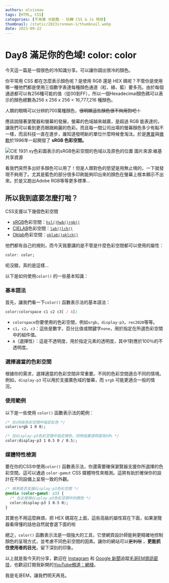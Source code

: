 ```yaml
---
authors: elvismao
tags: [HTML, CSS]
categories: [不用庫 也能酷 - 玩轉 CSS & Js 特效]
thumbnail: /static/2023ironman-1/thumbnail.webp
date: 2023-09-22
---
```


# Day8 滿足你的色域! color: color

今天這一篇是一個很色的冷知識分享。可以讓你調出很冷的顏色。

你平常用 CSS 都在怎麼表示顏色呢？是使用 RGB 還是 HEX 碼呢？不管你是使用哪一種他們都是使用三個數字表達每種顏色通道（紅、綠、藍）要多亮。由於每個通道都可以有256種可能的值（從00到FF），所以一個Hexadecimal顏色碼可以表示的顏色總數為256 x 256 x 256 = 16,777,216 種顏色。

人類的眼睛可以分辨約700萬種顏色，~~很明顯這些顏色很不夠用對吧！~~

應該說隨著瀏覽器和螢幕的發展，螢幕的色域越來越廣，是超過 RGB 能表達的，讓我們可以看到更亮眼跟絢麗的色彩。而且每一間公司出場的螢幕顏色多少有點不一樣，而且科技一直在進步，誰知道發明新的單位什麼時候會淘汰。於是[惠普](https://zh.m.wikipedia.org/wiki/%E6%83%A0%E6%99%AE)與[微軟](https://zh.m.wikipedia.org/wiki/%E5%BE%AE%E8%BD%AF)於1996年一起開發了 **sRGB 色彩空間。**

![CIE 1931 xy色彩圖表示的sRGB色彩空間的色域以及原色的位置](https://upload.wikimedia.org/wikipedia/commons/thumb/a/a8/CIExy1931_sRGB.png/800px-CIExy1931_sRGB.png)
圖片來源:維基共享資源

看我們突然多出好多顏色可以用了！但是人類對色的慾望是用無止境的，一下就發現不夠用了。尤其是藍色的部分很多印刷能夠印出來的顏色在螢幕上根本顯示不出來。於是又跑出Adobe RGB等等更多標準…

## 所以我到底要怎麼打啦？

CSS支援以下幾個色彩空間

-   [sRGB](https://en.wikipedia.org/wiki/SRGB)色彩空間：[`hsl()`](https://developer.mozilla.org/en-US/docs/Web/CSS/color_value/hsl)[`hwb()`](https://developer.mozilla.org/en-US/docs/Web/CSS/color_value/hwb)[`rgb()`](https://developer.mozilla.org/en-US/docs/Web/CSS/color_value/rgb)
-   [CIELAB](https://en.wikipedia.org/wiki/CIELAB_color_space)色彩空間：[`lab()`](https://developer.mozilla.org/en-US/docs/Web/CSS/color_value/lab)[`lch()`](https://developer.mozilla.org/en-US/docs/Web/CSS/color_value/lch)
-   [Oklab](https://bottosson.github.io/posts/oklab/)色彩空間：[`oklab()`](https://developer.mozilla.org/en-US/docs/Web/CSS/color_value/oklab)[`oklch()`](https://developer.mozilla.org/en-US/docs/Web/CSS/color_value/oklch)

他們都有自己的規則，而今天我要講的是不管是什麼色彩空間都可以使用的屬性：

```css
color: color;
```

呃沒錯，真的是這樣…

以下是如何使用`color()` 的一些基本知識：

### 基本語法

首先，讓我們看一下`color()` 函數表示法的基本語法：

```css
color(colorspace c1 c2 c3[ / A])

```

-   `colorspace`你要使用的色彩空間，例如`srgb`，`display-p3`，`rec2020`等等。
-   `c1`，`c2`，`c3`：這些是數字，百分比值或關鍵字`none`，用於指定在所選色彩空間中的組件值。
-   `A`（選擇性）：這是不透明度，用於指定元素的透明度，其中1對應於100％的不透明度。

### 選擇適當的色彩空間

根據你的需求，選擇適當的色彩空間非常重要。不同的色彩空間適合不同的情境。例如，`display-p3` 可以用於支援廣色域的螢幕，而 `srgb` 可能更適合一般的情況。

### 使用範例

以下是一些使用 `color()` 函數表示法的範例：

```css
/* 在sRGB色彩空間中指定紅色 */
color(srgb 1 0 0);

/* 在display-p3色彩空間中指定橙色，同時設置透明度為50% */
color(display-p3 1 0.5 0 / 0.5);

```

### 媒體特性檢測

要在你的CSS中使用`color()` 函數表示法，你還需要確保瀏覽器支援你所選擇的色彩空間。這可以通過 `color-gamut` CSS 媒體特性來檢測。這將有助於確保你的設計在不同設備上呈現一致的外觀。

```css
/* 檢測是否支援display-p3色彩空間 */
@media (color-gamut: p3) {
  /* 在此使用display-p3色彩空間中的顏色 */
  color(display-p3 1 0.5 0);
}

```

其實也不用這麼麻煩，把 HEX 碼寫在上面，這些高級的屬性寫在下面，如果瀏覽器看得懂的話他自然就會選下面的啦

總之，`color()` 函數表示法是一個強大的工具，它使網頁設計師能夠更精確地控制顏色的呈現方式，並考慮不同色彩空間的因素。讓你的網站可以~~更刺眼~~ ，**更能抓住使用者的目光**，留下深刻的印象。

以上就是我今天的分享，歡迎在 [Instagram](https://www.instagram.com/emtech.cc) 和 [Google 新聞](https://news.google.com/publications/CAAqBwgKMKXLvgswsubVAw?ceid=TW:zh-Hant&oc=3)追蹤[毛哥EM資訊密技](https://emtech.cc/)，也歡迎訂閱我新開的[YouTube頻道：網棧](https://www.youtube.com/@webpallet)。

我是毛哥EM，讓我們明天再見。
